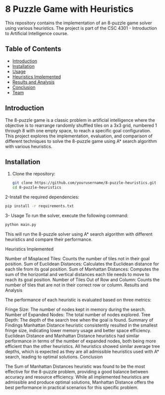 # 8 Puzzle Game with Heuristics

This repository contains the implementation of an 8-puzzle game solver using various heuristics. The project is part of the CSC 4301 - Introduction to Artificial Intelligence course.

## Table of Contents

- [Introduction](#introduction)
- [Installation](#installation)
- [Usage](#usage)
- [Heuristics Implemented](#heuristics-implemented)
- [Results and Analysis](#results-and-analysis)
- [Conclusion](#conclusion)
- [Team](#team)

## Introduction

The 8-puzzle game is a classic problem in artificial intelligence where the objective is to rearrange randomly shuffled tiles on a 3x3 grid, numbered 1 through 8 with one empty space, to reach a specific goal configuration. This project explores the implementation, evaluation, and comparison of different techniques to solve the 8-puzzle game using A* search algorithm with various heuristics.

## Installation

1. Clone the repository:
   ```bash
   git clone https://github.com/yourusername/8-puzzle-heuristics.git
   cd 8-puzzle-heuristics
2-Install the required dependencies:
 ```bash
pip install -r requirements.txt
```
3- Usage
To run the solver, execute the following command:
```bash
python main.py
```
This will run the 8-puzzle solver using A* search algorithm with different heuristics and compare their performance.

Heuristics Implemented

Number of Misplaced Tiles: Counts the number of tiles not in their goal position.
Sum of Euclidean Distances: Calculates the Euclidean distance for each tile from its goal position.
Sum of Manhattan Distances: Computes the sum of the horizontal and vertical distances each tile needs to move to reach its goal position.
Number of Tiles Out of Row and Column: Counts the number of tiles that are not in their correct row or column.
Results and Analysis

The performance of each heuristic is evaluated based on three metrics:

Fringe Size: The number of nodes kept in memory during the search.
Number of Expanded Nodes: The total number of nodes explored.
Tree Depth: The depth of the search tree when the goal is found.
Summary of Findings
Manhattan Distance heuristic consistently resulted in the smallest fringe size, indicating lower memory usage and better space efficiency.
Euclidean Distance and Manhattan Distance heuristics had similar performance in terms of the number of expanded nodes, both being more efficient than the other heuristics.
All heuristics showed similar average tree depths, which is expected as they are all admissible heuristics used with A* search, leading to optimal solutions.
Conclusion

The Sum of Manhattan Distances heuristic was found to be the most effective for the 8-puzzle problem, providing a good balance between accuracy and resource efficiency. While all implemented heuristics are admissible and produce optimal solutions, Manhattan Distance offers the best performance in practical scenarios for this specific problem.

